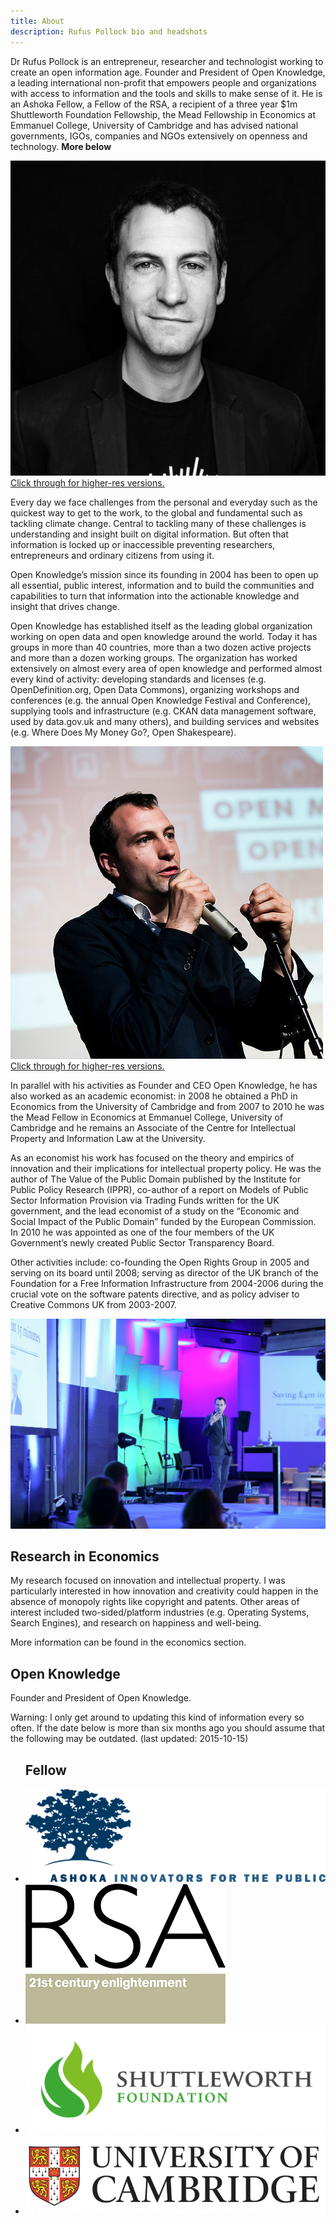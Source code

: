 ```yaml
---
title: About
description: Rufus Pollock bio and headshots
---
```


<article class="type-system-rounded">

  <p>
  Dr Rufus Pollock is an entrepreneur, researcher and technologist working to create an open information age. Founder and President of Open Knowledge, a leading international non-profit that empowers people and organizations with access to information and the tools and skills to make sense of it. He is an Ashoka Fellow, a Fellow of the RSA, a recipient of a three year $1m Shuttleworth Foundation Fellowship, the Mead Fellowship in Economics at Emmanuel College, University of Cambridge and has advised national governments, IGOs, companies and NGOs extensively on openness and technology. <b>More below</b>
  </p>

  <div>
    <img src="/images/Rufus_Pollock_square.jpeg"/>
    <a href="/images/rufuspollock-high-res.jpg" >Click through for higher-res versions.</a>
  </div>

  <p>
  Every day we face challenges from the personal and everyday such as the quickest way to get to the work, to the global and fundamental such as tackling climate change. Central to tackling many of these challenges is understanding and insight built on digital information. But often that information is locked up or inaccessible preventing researchers, entrepreneurs and ordinary citizens from using it.
  </p>

  <p>
  Open Knowledge’s mission since its founding in 2004 has been to open up all essential, public interest, information and to build the communities and capabilities to turn that information into the actionable knowledge and insight that drives change.
  </p>

  <p>
  Open Knowledge has established itself as the leading global organization working on open data and open knowledge around the world. Today it has groups in more than 40 countries, more than a two dozen active projects and more than a dozen working groups. The organization has worked extensively on almost every area of open knowledge and performed almost every kind of activity: developing standards and licenses (e.g. OpenDefinition.org, Open Data Commons), organizing workshops and conferences (e.g. the annual Open Knowledge Festival and Conference), supplying tools and infrastructure (e.g. CKAN data management software, used by data.gov.uk and many others), and building services and websites (e.g. Where Does My Money Go?, Open Shakespeare).
  </p>


  <img src="/images/19933597778_bc072d208f.jpg"/><br />
  <a href="/images/rufuspollock-high-res02.jpg" >Click through for higher-res versions.</a>


  <p>
  In parallel with his activities as Founder and CEO Open Knowledge, he has also worked as an academic economist: in 2008 he obtained a PhD in Economics from the University of Cambridge and from 2007 to 2010 he was the Mead Fellow in Economics at Emmanuel College, University of Cambridge and he remains an Associate of the Centre for Intellectual Property and Information Law at the University.
  </p>

  <p>
  As an economist his work has focused on the theory and empirics of innovation and their implications for intellectual property policy. He was the author of The Value of the Public Domain published by the Institute for Public Policy Research (IPPR), co-author of a report on Models of Public Sector Information Provision via Trading Funds written for the UK government, and the lead economist of a study on the “Economic and Social Impact of the Public Domain” funded by the European Commission. In 2010 he was appointed as one of the four members of the UK Government’s newly created Public Sector Transparency Board.
  </p>

  <p>
  Other activities include: co-founding the Open Rights Group in 2005 and serving on its board until 2008; serving as director of the UK branch of the Foundation for a Free Information Infrastructure from 2004-2006 during the crucial vote on the software patents directive, and as policy adviser to Creative Commons UK from 2003-2007.
  </p>
  <img src="/images/6.jpg"/>

  <h2>Research in Economics</h2>

  <p>
  My research focused on innovation and intellectual property. I was particularly interested in how innovation and creativity could happen in the absence of monopoly rights like copyright and patents. Other areas of interest included two-sided/platform industries (e.g. Operating Systems, Search Engines), and research on happiness and well-being.

  More information can be found in the economics section.
  </p>

  <h2>Open Knowledge</h2>

  <p>
  Founder and President of Open Knowledge.

  Warning: I only get around to updating this kind of information every so often. If the date below is more than six months ago you should assume that the following may be outdated. (last updated: 2015-10-15)
  </p>

</article>

<ul class="logo-section">
  <h2>Fellow</h2>
  <li><img src="/images/ashoka_image_india.jpg" class="wider-logo"/></li>
  <li><img src="/images/RSA-logo.png" class="square-logo"/></li>
  <li><img src="/images/shuttleworth.jpg" class="wider-logo"/></li>
  <li><img src="/images/cambridge logo.jpg" class="wide-logo"/></li>
</ul>
